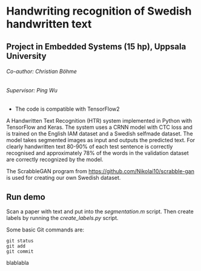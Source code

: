 # Handwriting recognition of Swedish handwritten text
## Project in Embedded Systems (15 hp), Uppsala University
###### Co-author: Christian Böhme
###### Supervisor: Ping Wu

* The code is compatible with TensorFlow2
 
A Handwritten Text Recognition (HTR) system implemented in Python with TensorFlow and Keras. The system uses a CRNN model with CTC loss and is trained on the English IAM dataset and a Swedish selfmade dataset. The model takes segmented images as input and outputs the predicted text. For clearly handwritten text 80-90% of each test sentence is correctly recognised and approximately 78% of the words in the validation dataset are correctly recognized by the model. 

The ScrabbleGAN program from https://github.com/Nikolai10/scrabble-gan is used for creating our own Swedish dataset.  


## Run demo

Scan a paper with text and put into the *segmentation.m* script. Then create labels by running the *create_labels.py* script.

Some basic Git commands are:
```
git status
git add
git commit
```

blablabla
